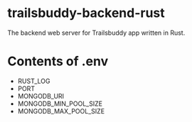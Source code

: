 # trailsbuddy-backend-rust
The backend web server for Trailsbuddy app written in Rust.


# Contents of .env 
- RUST_LOG
- PORT
- MONGODB_URI
- MONGODB_MIN_POOL_SIZE
- MONGODB_MAX_POOL_SIZE

